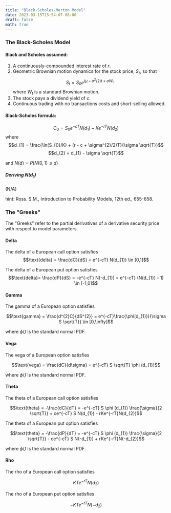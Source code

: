 ```yaml
---
title: "Black-Scholes-Merton Model"
date: 2023-03-15T15:54:07-08:00
draft: false
math: true
---
```


### The Black-Scholes Model

#### Black and Scholes assumed:
1. A continuously-compounded interest rate of $r$.
2. Geometric Brownian motion dynamics for the stock price, $S_{t}$, so that
$$S_{t} = S_{0} e^{(\mu - \sigma^{2}/2)t + \sigma W_{t}}$$
where $W_{t}$ is a standard Brownian motion.
3. The stock pays a dividend yield of $c$.
4. Continuous trading with no transactions costs and short-selling allowed.

#### Black-Scholes formula:
$$C_{0} = S_{0} e^{-cT}N(d_{1}) - K e^{-rT}N(d_{2})$$
where
$$d_{1} = \frac{\ln(S_{0}/K) + (r - c + \sigma^{2}/2)T}{\sigma \sqrt{T}}$$
$$d_{2} = d_{1} - \sigma \sqrt{T}$$

and $N(d) = P(N(0,1) \le d)$

##### Deriving $N(d_1)$

(N/A)

hint: Ross. S.M., Introduction to Probability Models, 12th ed., 655-658.

### The "Greeks"

The "Greeks" refer to the partial derivatives of a derivative security price with respect to model parameters.

#### Delta

The delta of a European call option satisfies
$$\text{delta} = \frac{dC}{dS} = e^{-cT} N(d_{1}) \in [0,1]$$

The delta of a European put option satisfies
$$\text{delta}= \frac{dP}{dS} = -e^{-cT} N(-d_{1}) = e^{-cT} (N(d_{1}) - 1) \in [-1,0]$$

#### Gamma

The gamma of a European option satisfies

$$\text{gamma} = \frac{d^{2}C}{dS^{2}} = e^{-cT}\frac{\phi(d_{1})}{\sigma S \sqrt{T}} \in [0,\infty]$$

where $\phi(\dot)$ is the standard normal PDF.

#### Vega

The vega of a European option satisfies

$$\text{vega} = \frac{dC}{d\sigma} = e^{-cT} S \sqrt{T} \phi (d_{1})$$

where $\phi(\dot)$ is the standard normal PDF.

#### Theta

The theta of a European call option satisfies

$$\text{theta} = -\frac{dC}{dT} = -e^{-cT} S \phi (d_{1}) \frac{\sigma}{2 \sqrt{T}} + ce^{-cT} S N(d_{1}) - rKe^{-rT}N(d_{2})$$

The theta of a European put option satisfies

$$\text{theta} = -\frac{dP}{dT} = -e^{-cT} S \phi (d_{1}) \frac{\sigma}{2 \sqrt{T}} - ce^{-cT} S N(-d_{1}) + rKe^{-rT}N(-d_{2})$$

where $\phi(\dot)$ is the standard normal PDF.

#### Rho

The rho of a European call option satisfies

$$KTe^{-rT}N(d_{2})$$

The rho of a European put option satisfies

$$-KTe^{-rT}N(-d_{2})$$
